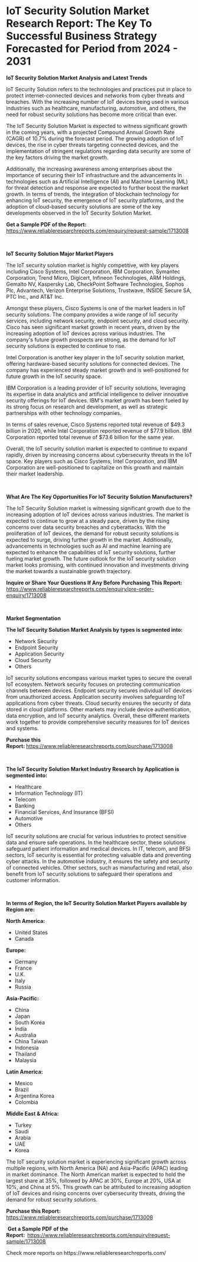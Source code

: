 <p><h1>IoT Security Solution Market Research Report: The Key To Successful Business Strategy Forecasted for Period from 2024 - 2031</h1></p><p><strong>IoT Security Solution Market Analysis and Latest Trends</strong></p>
<p><p>IoT Security Solution refers to the technologies and practices put in place to protect internet-connected devices and networks from cyber threats and breaches. With the increasing number of IoT devices being used in various industries such as healthcare, manufacturing, automotive, and others, the need for robust security solutions has become more critical than ever.</p><p>The IoT Security Solution Market is expected to witness significant growth in the coming years, with a projected Compound Annual Growth Rate (CAGR) of 10.7% during the forecast period. The growing adoption of IoT devices, the rise in cyber threats targeting connected devices, and the implementation of stringent regulations regarding data security are some of the key factors driving the market growth.</p><p>Additionally, the increasing awareness among enterprises about the importance of securing their IoT infrastructure and the advancements in technologies such as Artificial Intelligence (AI) and Machine Learning (ML) for threat detection and response are expected to further boost the market growth. In terms of trends, the integration of blockchain technology for enhancing IoT security, the emergence of IoT security platforms, and the adoption of cloud-based security solutions are some of the key developments observed in the IoT Security Solution Market.</p></p>
<p><strong>Get a Sample PDF of the Report:&nbsp;</strong> <a href="https://www.reliableresearchreports.com/enquiry/request-sample/1713008">https://www.reliableresearchreports.com/enquiry/request-sample/1713008</a></p>
<p>&nbsp;</p>
<p><strong>IoT Security Solution Major Market Players</strong></p>
<p><p>The IoT security solution market is highly competitive, with key players including Cisco Systems, Intel Corporation, IBM Corporation, Symantec Corporation, Trend Micro, Digicert, Infineon Technologies, ARM Holdings, Gemalto NV, Kaspersky Lab, CheckPoint Software Technologies, Sophos Plc, Advantech, Verizon Enterprise Solutions, Trustwave, INSIDE Secure SA, PTC Inc., and AT&T Inc.</p><p>Amongst these players, Cisco Systems is one of the market leaders in IoT security solutions. The company provides a wide range of IoT security services, including network security, endpoint security, and cloud security. Cisco has seen significant market growth in recent years, driven by the increasing adoption of IoT devices across various industries. The company's future growth prospects are strong, as the demand for IoT security solutions is expected to continue to rise.</p><p>Intel Corporation is another key player in the IoT security solution market, offering hardware-based security solutions for connected devices. The company has experienced steady market growth and is well-positioned for future growth in the IoT security space.</p><p>IBM Corporation is a leading provider of IoT security solutions, leveraging its expertise in data analytics and artificial intelligence to deliver innovative security offerings for IoT devices. IBM's market growth has been fueled by its strong focus on research and development, as well as strategic partnerships with other technology companies.</p><p>In terms of sales revenue, Cisco Systems reported total revenue of $49.3 billion in 2020, while Intel Corporation reported revenue of $77.9 billion. IBM Corporation reported total revenue of $73.6 billion for the same year.</p><p>Overall, the IoT security solution market is expected to continue to expand rapidly, driven by increasing concerns about cybersecurity threats in the IoT space. Key players such as Cisco Systems, Intel Corporation, and IBM Corporation are well-positioned to capitalize on this growth and maintain their market leadership.</p></p>
<p>&nbsp;</p>
<p><strong>What Are The Key Opportunities For IoT Security Solution Manufacturers?</strong></p>
<p><p>The IoT Security Solution market is witnessing significant growth due to the increasing adoption of IoT devices across various industries. The market is expected to continue to grow at a steady pace, driven by the rising concerns over data security breaches and cyberattacks. With the proliferation of IoT devices, the demand for robust security solutions is expected to surge, driving further growth in the market. Additionally, advancements in technologies such as AI and machine learning are expected to enhance the capabilities of IoT security solutions, further fueling market growth. The future outlook for the IoT security solution market looks promising, with continued innovation and investments driving the market towards a sustainable growth trajectory.</p></p>
<p><strong>Inquire or Share Your Questions If Any Before Purchasing This Report:</strong> <a href="https://www.reliableresearchreports.com/enquiry/pre-order-enquiry/1713008">https://www.reliableresearchreports.com/enquiry/pre-order-enquiry/1713008</a></p>
<p>&nbsp;</p>
<p><strong>Market Segmentation</strong></p>
<p><strong>The IoT Security Solution Market Analysis by types is segmented into:</strong></p>
<p><ul><li>Network Security</li><li>Endpoint Security</li><li>Application Security</li><li>Cloud Security</li><li>Others</li></ul></p>
<p><p>IoT security solutions encompass various market types to secure the overall IoT ecosystem. Network security focuses on protecting communication channels between devices. Endpoint security secures individual IoT devices from unauthorized access. Application security involves safeguarding IoT applications from cyber threats. Cloud security ensures the security of data stored in cloud platforms. Other markets may include device authentication, data encryption, and IoT security analytics. Overall, these different markets work together to provide comprehensive security measures for IoT devices and systems.</p></p>
<p><strong>Purchase this Report:&nbsp;</strong><a href="https://www.reliableresearchreports.com/purchase/1713008">https://www.reliableresearchreports.com/purchase/1713008</a></p>
<p>&nbsp;</p>
<p><strong>The IoT Security Solution Market Industry Research by Application is segmented into:</strong></p>
<p><ul><li>Healthcare</li><li>Information Technology (IT)</li><li>Telecom</li><li>Banking</li><li>Financial Services, And Insurance (BFSI)</li><li>Automotive</li><li>Others</li></ul></p>
<p><p>IoT security solutions are crucial for various industries to protect sensitive data and ensure safe operations. In the healthcare sector, these solutions safeguard patient information and medical devices. In IT, telecom, and BFSI sectors, IoT security is essential for protecting valuable data and preventing cyber attacks. In the automotive industry, it ensures the safety and security of connected vehicles. Other sectors, such as manufacturing and retail, also benefit from IoT security solutions to safeguard their operations and customer information.</p></p>
<p>&nbsp;</p>
<p><strong>In terms of Region, the IoT Security Solution Market Players available by Region are:</strong></p>
<p>
    <p> <strong> North America: </strong>
        <ul>
            <li>United States</li>
            <li>Canada</li>
        </ul>
        </p> 
    <p> <strong> Europe: </strong>
        <ul>
            <li>Germany</li>
            <li>France</li>
            <li>U.K.</li>
            <li>Italy</li>
            <li>Russia</li>
        </ul>
        </p> 
    <p> <strong> Asia-Pacific: </strong>
        <ul>
            <li>China</li>
            <li>Japan</li>
            <li>South Korea</li>
            <li>India</li>
            <li>Australia</li>
            <li>China Taiwan</li>
            <li>Indonesia</li>
            <li>Thailand</li>
            <li>Malaysia</li>
        </ul>
        </p> 
    <p> <strong> Latin America: </strong>
        <ul>
            <li>Mexico</li>
            <li>Brazil</li>
            <li>Argentina Korea</li>
            <li>Colombia</li>
        </ul>
        </p> 
    <p> <strong> Middle East & Africa: </strong>
        <ul>
            <li>Turkey</li>
            <li>Saudi</li>
            <li>Arabia</li>
            <li>UAE</li>
            <li>Korea</li>
        </ul>
    </p>
    </p>
<p><p>The IoT security solution market is experiencing significant growth across multiple regions, with North America (NA) and Asia-Pacific (APAC) leading in market dominance. The North American market is expected to hold the largest share at 35%, followed by APAC at 30%, Europe at 20%, USA at 10%, and China at 5%. This growth can be attributed to increasing adoption of IoT devices and rising concerns over cybersecurity threats, driving the demand for robust security solutions.</p></p>
<p><strong>Purchase this Report: </strong><a href="https://www.reliableresearchreports.com/purchase/1713008">https://www.reliableresearchreports.com/purchase/1713008</a></p>
<p>&nbsp;<strong>Get a Sample PDF of the Report:&nbsp;&nbsp;</strong><a href="https://www.reliableresearchreports.com/enquiry/request-sample/1713008">https://www.reliableresearchreports.com/enquiry/request-sample/1713008</a></p>
<p><strong></strong></p>
<p>Check more reports on https://www.reliableresearchreports.com/</p>